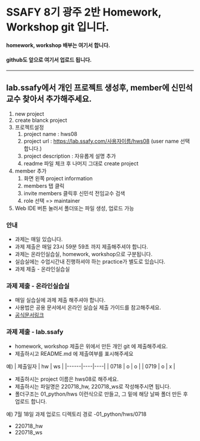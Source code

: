# SSAFY 8기 광주 2반 Homework, Workshop git 입니다.

#### homework, workshop 배부는 여기서 합니다.

#### github도 앞으로 여기서 업로드 됩니다.

---

## lab.ssafy에서 개인 프로젝트 생성후, member에 신민석교수 찾아서 추가해주세요.
1. new project
2. create blanck project
3. 프로젝트설정
    1. project name : hws08
    2. project url : https://lab.ssafy.com/사용자이름/hws08 (user name 선택합니다.)
    3. project description : 자유롭게 설명 추가
    4. readme 파일 체크 후 나머지 그대로 create project
4. member 추가
    1. 화면 왼쪽 project information
    2. members 탭 클릭
    3. invite members 클릭후 신민석 전임교수 검색
    4. role 선택 => maintainer
5. Web IDE 버튼 눌러서 폴더또는 파일 생성, 업로드 가능

### 안내
- 과제는 매일 있습니다.
- 과제 제출은 매일 23시 59분 59초 까지 제출해주셔야 합니다.
- 과제는 온라인실습실, homework, workshop으로 구분됩니다.
- 실습실에는 수업시간내 진행하셔야 하는 practice가 별도로 있습니다.
- 과제 제출 - 온라인실습실

### 과제 제출 - 온라인실습실
- 매일 실습실에 과제 제출 해주셔야 합니다.
- 사용법은 공용 문서에서 온라인 실습실 제출 가이드를 참고해주세요.
- [공식문서링크]("https://abit.ly/ssafy8-document")

### 과제 제출 - lab.ssafy
- homework, workshop 제출은 위에서 만든 개인 git 에 제출해주세요.
- 제출하시고 README.md 에 제출여부를 표시해주세요

예)
| 제출일자 | hw | ws |
|------|----|----|
| 0718 | o  | o  |
| 0719 | o  | x  |

- 제출하시는 project 이름은 hws08로 해주세요.
- 제출하시는 파일명은 220718_hw, 220718_ws로 작성해주시면 됩니다.
- 폴더구조는 01_python/hws 이런식으로 만들고, 그 밑에 해당 날짜 폴더 만든 후 업로드 합니다.

예) 7월 18일 과제 업로드 디렉토리 경로
-01_python/hws/0718
-    220718_hw
-    220718_ws
